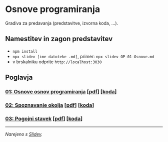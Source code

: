 # Osnove programiranja

Gradiva za predavanja (predstavitve, izvorna koda, ...).

## Namestitev in zagon predstavitev

- `npm install`
- `npx slidev [ime datoteke .md]`, primer: `npx slidev OP-01-Osnove.md`
- v brskalniku odprite `http://localhost:3030`

## Poglavja

### [01: Osnove osnov programiranja](./OP-01-Osnove.md) [[pdf](./OP-01-Osnove.pdf)] [[koda](./assets/01/code)]
### [02: Spoznavanje okolja](./OP-02-Spoznavanje-okolja.md) [[pdf](./OP-02-Spoznavanje-okolja.pdf)] [[koda](./assets/02/code)]
### [03: Pogojni stavek](./OP-03-Pogojni-stavek.md) [[pdf](./OP-03-Pogojni-stavek.pdf)] [[koda](./assets/03/code)]
---
*Narejeno s [Slidev](https://sli.dev/).*

